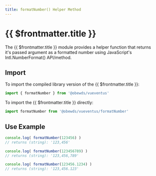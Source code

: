 ```yaml
---
title: formatNumber() Helper Method
---
```



<script setup>
    import DocsPackageVersion from '../../../src/views/compos/DocsPackageVersion.vue'
</script>



# {{ $frontmatter.title }}

The {{ $frontmatter.title }} module provides a helper function that returns it's passed argument as a formatted number using JavaScript's Intl.NumberFormat() API/method.







## Import

To import the compiled library version of the {{ $frontmatter.title }}:

```javascript
import { formatNumber } from '@obewds/vueventus'
```

To import the {{ $frontmatter.title }} directly:

```javascript
import formatNumber from '@obewds/vueventus/formatNumber'
```






## Use Example

```javascript
console.log( formatNumber(123456) )
// returns (string): '123,456'

console.log( formatNumber(123456789) )
// returns (string): '123,456,789'

console.log( formatNumber(123456.1234) )
// returns (string): '123,456.123'
```






<DocsPackageVersion/>
